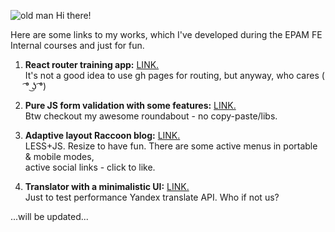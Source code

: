 
![old man](https://memepedia.ru/wp-content/uploads/2016/03/hide-the-pain-harold.jpg)
Hi there!

Here are some links to my works, which I've developed during the EPAM FE Internal courses and just for fun.

1. <b>React router training app:</b> <a href="https://austdm.github.io">LINK.</a></br>
It's not a good idea to use gh pages for routing, but anyway, who cares ( ͡° ͜ʖ ͡°)

2. <b>Pure JS form validation with some features:</b> <a href="https://austdm.github.io/internalCourse-form_validation/">LINK.</a></br>
Btw checkout my awesome roundabout - no copy-paste/libs.

3. <b>Adaptive layout Raccoon blog:</b> <a href="https://austdm.github.io/adaptive_layout/">LINK.</a></br>
LESS+JS. Resize to have fun. There are some active menus in portable & mobile modes, </br>
active social links - click to like.

4. <b>Translator with a minimalistic UI:</b> <a href="https://austdm.github.io/translateWithAPI/">LINK.</a></br>
Just to test performance Yandex translate API. Who if not us?

...will be updated...
